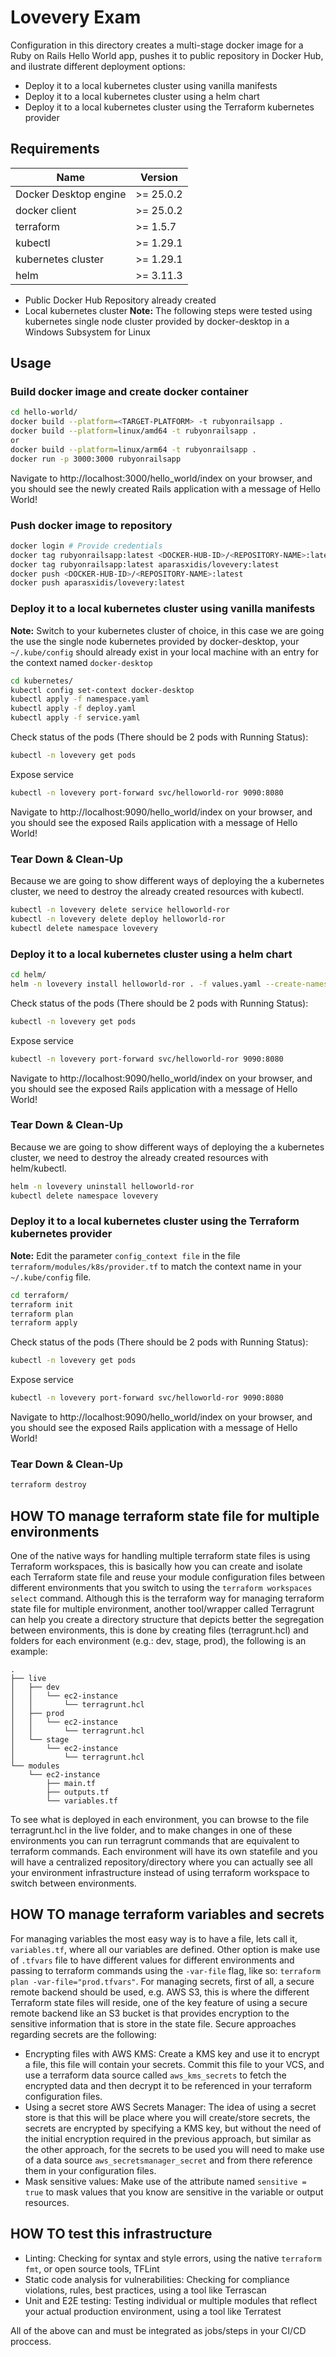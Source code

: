 # Lovevery Exam
Configuration in this directory creates a multi-stage docker image for a Ruby on Rails Hello World app, pushes it to public repository in Docker Hub, and ilustrate different deployment options:
- Deploy it to a local kubernetes cluster using vanilla manifests
- Deploy it to a local kubernetes cluster using a helm chart
- Deploy it to a local kubernetes cluster using the Terraform kubernetes provider
## Requirements

| Name | Version |
|------|---------|
| Docker Desktop engine | >= 25.0.2 |
| docker client | >= 25.0.2 |
| terraform | >= 1.5.7 |
| kubectl | >= 1.29.1 |
| kubernetes cluster | >= 1.29.1 |
| helm | >= 3.11.3 |

- Public Docker Hub Repository already created
- Local kubernetes cluster
**Note:** The following steps were tested using kubernetes single node cluster provided by docker-desktop in a Windows Subsystem for Linux 

## Usage
### Build docker image and create docker container
```sh
cd hello-world/
docker build --platform=<TARGET-PLATFORM> -t rubyonrailsapp .
docker build --platform=linux/amd64 -t rubyonrailsapp .
or
docker build --platform=linux/arm64 -t rubyonrailsapp .
docker run -p 3000:3000 rubyonrailsapp
```
Navigate to http://localhost:3000/hello_world/index on your browser, and you should see the newly created Rails application with a message of Hello World!

### Push docker image to repository
```sh
docker login # Provide credentials
docker tag rubyonrailsapp:latest <DOCKER-HUB-ID>/<REPOSITORY-NAME>:latest
docker tag rubyonrailsapp:latest aparasxidis/lovevery:latest
docker push <DOCKER-HUB-ID>/<REPOSITORY-NAME>:latest
docker push aparasxidis/lovevery:latest
```

### Deploy it to a local kubernetes cluster using vanilla manifests
**Note:** Switch to your kubernetes cluster of choice, in this case we are going the use the single node kubernetes provided by docker-desktop, your ```~/.kube/config``` should already exist in your local machine with an entry for the context named ```docker-desktop```
```sh
cd kubernetes/
kubectl config set-context docker-desktop
kubectl apply -f namespace.yaml
kubectl apply -f deploy.yaml
kubectl apply -f service.yaml
```
Check status of the pods (There should be 2 pods with Running Status):
```sh
kubectl -n lovevery get pods
```
Expose service
```sh
kubectl -n lovevery port-forward svc/helloworld-ror 9090:8080
```
Navigate to http://localhost:9090/hello_world/index on your browser, and you should see the exposed Rails application with a message of Hello World!

### Tear Down & Clean-Up
Because we are going to show different ways of deploying the a kubernetes cluster, we need to destroy the already created resources with kubectl.
```sh
kubectl -n lovevery delete service helloworld-ror
kubectl -n lovevery delete deploy helloworld-ror
kubectl delete namespace lovevery
```

### Deploy it to a local kubernetes cluster using a helm chart
```sh
cd helm/
helm -n lovevery install helloworld-ror . -f values.yaml --create-namespace
```
Check status of the pods (There should be 2 pods with Running Status):
```sh
kubectl -n lovevery get pods
```
Expose service
```sh
kubectl -n lovevery port-forward svc/helloworld-ror 9090:8080
```
Navigate to http://localhost:9090/hello_world/index on your browser, and you should see the exposed Rails application with a message of Hello World!

### Tear Down & Clean-Up
Because we are going to show different ways of deploying the a kubernetes cluster, we need to destroy the already created resources with helm/kubectl.
```sh
helm -n lovevery uninstall helloworld-ror
kubectl delete namespace lovevery
```
### Deploy it to a local kubernetes cluster using the Terraform kubernetes provider
**Note:** Edit the parameter ```config_context file``` in the file ```terraform/modules/k8s/provider.tf``` to match the context name in your ```~/.kube/config``` file.
```sh
cd terraform/
terraform init
terraform plan
terraform apply
```
Check status of the pods (There should be 2 pods with Running Status):
```sh
kubectl -n lovevery get pods
```
Expose service
```sh
kubectl -n lovevery port-forward svc/helloworld-ror 9090:8080
```
Navigate to http://localhost:9090/hello_world/index on your browser, and you should see the exposed Rails application with a message of Hello World!
### Tear Down & Clean-Up
```sh
terraform destroy
```
## HOW TO manage terraform state file for multiple environments
One of the native ways for handling multiple terraform state files is using Terraform workspaces, this is basically how you can create and isolate each Terraform state file and reuse your module configuration files between different environments that you switch to using the ```terraform workspaces select``` command. Although this is the terraform way for managing terraform state file for multiple environment, another tool/wrapper called Terragrunt can help you create a directory structure that depicts better the segregation between environments, this is done by creating files (terragrunt.hcl) and folders for each environment (e.g.: dev, stage, prod), the following is an example:
```
.
├── live
│   ├── dev
│   │   └── ec2-instance
│   │       └── terragrunt.hcl
│   ├── prod
│   │   └── ec2-instance
│   │       └── terragrunt.hcl
│   └── stage
│       └── ec2-instance
│           └── terragrunt.hcl
└── modules
    └── ec2-instance
        ├── main.tf
        ├── outputs.tf
        └── variables.tf
```
To see what is deployed in each environment, you can browse to the file terragrunt.hcl in the live folder, and to make changes in one of these environments you can run terragrunt commands that are equivalent to terraform commands. Each environment will have its own statefile and you will have a centralized repository/directory where you can actually see all your environment infrastructure instead of using terraform workspace to switch between environments.

## HOW TO manage terraform variables and secrets
For managing variables the most easy way is to have a file, lets call it, ```variables.tf```, where all our variables are defined. Other option is make use of ```.tfvars``` file to have different values for different environments and passing to terraform commands using the ```-var-file``` flag, like so: ```terraform plan -var-file="prod.tfvars"```.
For managing secrets, first of all, a secure remote backend should be used, e.g. AWS S3, this is where the different Terraform state files will reside, one of the key feature of using a secure remote backend like an S3 bucket is that provides encryption to the sensitive information that is store in the state file.
Secure approaches regarding secrets are the following:
- Encrypting files with AWS KMS: Create a KMS key and use it to encrypt a file, this file will contain your secrets. Commit this file to your VCS, and use a terraform data source called ```aws_kms_secrets``` to fetch the encrypted data and then decrypt it to be referenced in your terraform configuration files.
- Using a secret store AWS Secrets Manager: The idea of using a secret store is that this will be place where you will create/store secrets, the secrets are encrypted by specifying a KMS key, but without the need of the initial encryption required in the previous approach, but similar as the other approach, for the secrets to be used you will need to make use of a data source ```aws_secretsmanager_secret``` and from there reference them in your configuration files.
- Mask sensitive values: Make use of the attribute named ```sensitive = true``` to mask values that you know are sensitive in the variable or output resources.

## HOW TO test this infrastructure
- Linting: Checking for syntax and style errors, using the native ```terraform fmt```, or open source tools, TFLint
- Static code analysis for vulnerabilities: Checking for compliance violations, rules, best practices, using a tool like Terrascan
- Unit and E2E testing: Testing individual or multiple modules that reflect your actual production environment, using a tool like Terratest

All of the above can and must be integrated as jobs/steps in your CI/CD proccess.
